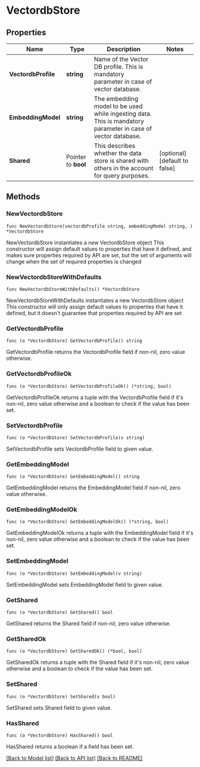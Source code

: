 # VectordbStore

## Properties

Name | Type | Description | Notes
------------ | ------------- | ------------- | -------------
**VectordbProfile** | **string** | Name of the Vector DB profile. This is mandatory parameter in case of vector database. | 
**EmbeddingModel** | **string** | The embedding model to be used while ingesting data. This is mandatory parameter in case of vector database. | 
**Shared** | Pointer to **bool** | This describes whether the data store is shared with others in the account for query purposes. | [optional] [default to false]

## Methods

### NewVectordbStore

`func NewVectordbStore(vectordbProfile string, embeddingModel string, ) *VectordbStore`

NewVectordbStore instantiates a new VectordbStore object
This constructor will assign default values to properties that have it defined,
and makes sure properties required by API are set, but the set of arguments
will change when the set of required properties is changed

### NewVectordbStoreWithDefaults

`func NewVectordbStoreWithDefaults() *VectordbStore`

NewVectordbStoreWithDefaults instantiates a new VectordbStore object
This constructor will only assign default values to properties that have it defined,
but it doesn't guarantee that properties required by API are set

### GetVectordbProfile

`func (o *VectordbStore) GetVectordbProfile() string`

GetVectordbProfile returns the VectordbProfile field if non-nil, zero value otherwise.

### GetVectordbProfileOk

`func (o *VectordbStore) GetVectordbProfileOk() (*string, bool)`

GetVectordbProfileOk returns a tuple with the VectordbProfile field if it's non-nil, zero value otherwise
and a boolean to check if the value has been set.

### SetVectordbProfile

`func (o *VectordbStore) SetVectordbProfile(v string)`

SetVectordbProfile sets VectordbProfile field to given value.


### GetEmbeddingModel

`func (o *VectordbStore) GetEmbeddingModel() string`

GetEmbeddingModel returns the EmbeddingModel field if non-nil, zero value otherwise.

### GetEmbeddingModelOk

`func (o *VectordbStore) GetEmbeddingModelOk() (*string, bool)`

GetEmbeddingModelOk returns a tuple with the EmbeddingModel field if it's non-nil, zero value otherwise
and a boolean to check if the value has been set.

### SetEmbeddingModel

`func (o *VectordbStore) SetEmbeddingModel(v string)`

SetEmbeddingModel sets EmbeddingModel field to given value.


### GetShared

`func (o *VectordbStore) GetShared() bool`

GetShared returns the Shared field if non-nil, zero value otherwise.

### GetSharedOk

`func (o *VectordbStore) GetSharedOk() (*bool, bool)`

GetSharedOk returns a tuple with the Shared field if it's non-nil, zero value otherwise
and a boolean to check if the value has been set.

### SetShared

`func (o *VectordbStore) SetShared(v bool)`

SetShared sets Shared field to given value.

### HasShared

`func (o *VectordbStore) HasShared() bool`

HasShared returns a boolean if a field has been set.


[[Back to Model list]](../README.md#documentation-for-models) [[Back to API list]](../README.md#documentation-for-api-endpoints) [[Back to README]](../README.md)


